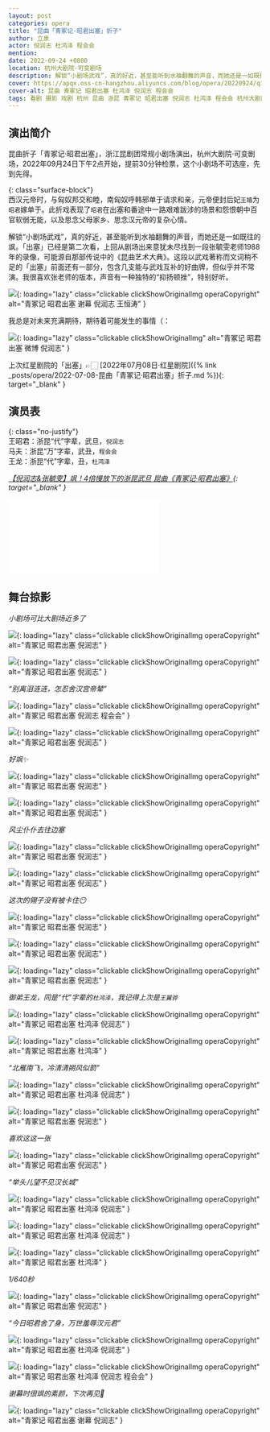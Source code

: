 ```yaml
---
layout: post
categories: opera
title: "昆曲「青冢记·昭君出塞」折子"
author: 立泉
actor: 倪润志 杜鸿泽 程会会
mention: 
date: 2022-09-24 +0800
location: 杭州大剧院·可变剧场
description: 解锁“小剧场武戏”，真的好近，甚至能听到水袖翻舞的声音，而她还是一如既往的飒。「出塞」已经是第二次看，上回从剧场出来意犹未尽找到一段张毓雯老师1988年的录像，这段以武戏著称而文词稍不足的「出塞」前面还有一部分，包含几支能与武戏互补的好曲牌，但似乎并不常演。我很喜欢张老师的版本，声音有一种独特的“抑扬顿挫”，特别好听。
cover: https://apqx.oss-cn-hangzhou.aliyuncs.com/blog/opera/20220924/qingzhongji_zhaojunchusai/DSC02894_thumb.jpg
cover-alt: 昆曲 青冢记 昭君出塞 杜鸿泽 倪润志 程会会
tags: 看剧 摄影 戏剧 杭州 昆曲 浙昆 青冢记 昭君出塞 倪润志 杜鸿泽 程会会 杭州大剧院·可变剧场
---
```


## 演出简介

昆曲折子「青冢记·昭君出塞」，浙江昆剧团常规小剧场演出，杭州大剧院·可变剧场，2022年09月24日下午2点开始，提前30分钟检票，这个小剧场不可选座，先到先得。

{: class="surface-block"}  
西汉元帝时，与匈奴邦交和睦，南匈奴呼韩邪单于请求和亲，元帝便封后妃`王嫱`为`昭君`嫁单于。此折戏表现了`昭君`在出塞和番途中一路艰难跋涉的场景和怨恨朝中百官软弱无能，以及思念父母家乡、思念汉元帝的复杂心情。

解锁“小剧场武戏”，真的好近，甚至能听到水袖翻舞的声音，而她还是一如既往的飒。「出塞」已经是第二次看，上回从剧场出来意犹未尽找到一段张毓雯老师1988年的录像，可能源自那部传说中的《昆曲艺术大典》。这段以武戏著称而文词稍不足的「出塞」前面还有一部分，包含几支能与武戏互补的好曲牌，但似乎并不常演。我很喜欢张老师的版本，声音有一种独特的“抑扬顿挫”，特别好听。

![](https://apqx.oss-cn-hangzhou.aliyuncs.com/blog/opera/20220924/qingzhongji_zhaojunchusai/DSC03330_thumb.jpg){: loading="lazy" class="clickable clickShowOriginalImg operaCopyright" alt="青冢记 昭君出塞 谢幕 倪润志 王恒涛" }

我总是对未来充满期待，期待着可能发生的事情（：

![](https://apqx.oss-cn-hangzhou.aliyuncs.com/blog/opera/20220924/qingzhongji_zhaojunchusai/IMG_2945_thumb.jpg){: loading="lazy" class="clickable clickShowOriginalImg" alt="青冢记 昭君出塞 微博 倪润志" }

上次红星剧院的「出塞」👉🏻 [2022年07月08日·红星剧院]({% link _posts/opera/2022-07-08-昆曲「青冢记·昭君出塞」折子.md %}){: target="_blank" }

## 演员表

{: class="no-justify"}  
王昭君：浙昆“代”字辈，武旦，`倪润志`  
马夫：浙昆“万”字辈，武丑，`程会会`  
王龙：浙昆“代”字辈，丑，`杜鸿泽`

*[【倪润志&张毓雯】飒！4倍慢放下的浙昆武旦 昆曲《青冢记·昭君出塞》](https://www.bilibili.com/video/BV1sN4y1P7RM){: target="_blank" }*

<div class="video-container">
<iframe loading="lazy" src="//player.bilibili.com/player.html?aid=901003361&bvid=BV1sN4y1P7RM&cid=1119633910&p=1&autoplay=0" scrolling="no" border="0" frameborder="no" framespacing="0" allowfullscreen="true"> </iframe>
</div>

## 舞台掠影

*小剧场可比大剧场近多了*

![](https://apqx.oss-cn-hangzhou.aliyuncs.com/blog/opera/20220924/qingzhongji_zhaojunchusai/DSC02718_thumb.jpg){: loading="lazy" class="clickable clickShowOriginalImg operaCopyright" alt="青冢记 昭君出塞 倪润志" }

![](https://apqx.oss-cn-hangzhou.aliyuncs.com/blog/opera/20220924/qingzhongji_zhaojunchusai/DSC02721_thumb.jpg){: loading="lazy" class="clickable clickShowOriginalImg operaCopyright" alt="青冢记 昭君出塞 倪润志" }

*“别离泪涟涟，怎忍舍汉宫帝辇”*

![](https://apqx.oss-cn-hangzhou.aliyuncs.com/blog/opera/20220924/qingzhongji_zhaojunchusai/DSC02724_thumb.jpg){: loading="lazy" class="clickable clickShowOriginalImg operaCopyright" alt="青冢记 昭君出塞 倪润志 程会会" }

![](https://apqx.oss-cn-hangzhou.aliyuncs.com/blog/opera/20220924/qingzhongji_zhaojunchusai/DSC02727_thumb.jpg){: loading="lazy" class="clickable clickShowOriginalImg operaCopyright" alt="青冢记 昭君出塞 倪润志" }

*好飒✨*

![](https://apqx.oss-cn-hangzhou.aliyuncs.com/blog/opera/20220924/qingzhongji_zhaojunchusai/DSC02741_thumb.jpg){: loading="lazy" class="clickable clickShowOriginalImg operaCopyright" alt="青冢记 昭君出塞 倪润志" }

![](https://apqx.oss-cn-hangzhou.aliyuncs.com/blog/opera/20220924/qingzhongji_zhaojunchusai/DSC02749_thumb.jpg){: loading="lazy" class="clickable clickShowOriginalImg operaCopyright" alt="青冢记 昭君出塞 倪润志" }

*风尘仆仆去往边塞*

![](https://apqx.oss-cn-hangzhou.aliyuncs.com/blog/opera/20220924/qingzhongji_zhaojunchusai/DSC02752_thumb.jpg){: loading="lazy" class="clickable clickShowOriginalImg operaCopyright" alt="青冢记 昭君出塞 倪润志" }

![](https://apqx.oss-cn-hangzhou.aliyuncs.com/blog/opera/20220924/qingzhongji_zhaojunchusai/DSC02757_thumb.jpg){: loading="lazy" class="clickable clickShowOriginalImg operaCopyright" alt="青冢记 昭君出塞 倪润志" }

*这次的翎子没有被卡住😶*

![](https://apqx.oss-cn-hangzhou.aliyuncs.com/blog/opera/20220924/qingzhongji_zhaojunchusai/DSC02759_thumb.jpg){: loading="lazy" class="clickable clickShowOriginalImg operaCopyright" alt="青冢记 昭君出塞 倪润志" }

![](https://apqx.oss-cn-hangzhou.aliyuncs.com/blog/opera/20220924/qingzhongji_zhaojunchusai/DSC02785_thumb.jpg){: loading="lazy" class="clickable clickShowOriginalImg operaCopyright" alt="青冢记 昭君出塞 倪润志" }

![](https://apqx.oss-cn-hangzhou.aliyuncs.com/blog/opera/20220924/qingzhongji_zhaojunchusai/DSC02788_thumb.jpg){: loading="lazy" class="clickable clickShowOriginalImg operaCopyright" alt="青冢记 昭君出塞 倪润志" }

*御弟王龙，同是“代”字辈的`杜鸿泽`，我记得上次是`王翼骅`*

![](https://apqx.oss-cn-hangzhou.aliyuncs.com/blog/opera/20220924/qingzhongji_zhaojunchusai/DSC02807_thumb.jpg){: loading="lazy" class="clickable clickShowOriginalImg operaCopyright" alt="青冢记 昭君出塞 杜鸿泽 倪润志" }

![](https://apqx.oss-cn-hangzhou.aliyuncs.com/blog/opera/20220924/qingzhongji_zhaojunchusai/DSC02809_thumb.jpg){: loading="lazy" class="clickable clickShowOriginalImg operaCopyright" alt="青冢记 昭君出塞 杜鸿泽" }

*“北雁南飞，冷清清朔风似箭”*

![](https://apqx.oss-cn-hangzhou.aliyuncs.com/blog/opera/20220924/qingzhongji_zhaojunchusai/DSC02816_thumb.jpg){: loading="lazy" class="clickable clickShowOriginalImg operaCopyright" alt="青冢记 昭君出塞 杜鸿泽 倪润志" }

![](https://apqx.oss-cn-hangzhou.aliyuncs.com/blog/opera/20220924/qingzhongji_zhaojunchusai/DSC02820_thumb.jpg){: loading="lazy" class="clickable clickShowOriginalImg operaCopyright" alt="青冢记 昭君出塞 倪润志" }

*喜欢这这一张*

![](https://apqx.oss-cn-hangzhou.aliyuncs.com/blog/opera/20220924/qingzhongji_zhaojunchusai/DSC02828_thumb.jpg){: loading="lazy" class="clickable clickShowOriginalImg operaCopyright" alt="青冢记 昭君出塞 倪润志" }

*“举头儿望不见汉长城”*

![](https://apqx.oss-cn-hangzhou.aliyuncs.com/blog/opera/20220924/qingzhongji_zhaojunchusai/DSC02835_thumb.jpg){: loading="lazy" class="clickable clickShowOriginalImg operaCopyright" alt="青冢记 昭君出塞 杜鸿泽 倪润志" }

![](https://apqx.oss-cn-hangzhou.aliyuncs.com/blog/opera/20220924/qingzhongji_zhaojunchusai/DSC02855_thumb.jpg){: loading="lazy" class="clickable clickShowOriginalImg operaCopyright" alt="青冢记 昭君出塞 杜鸿泽 倪润志" }

![](https://apqx.oss-cn-hangzhou.aliyuncs.com/blog/opera/20220924/qingzhongji_zhaojunchusai/DSC02862_thumb.jpg){: loading="lazy" class="clickable clickShowOriginalImg operaCopyright" alt="青冢记 昭君出塞 杜鸿泽" }

*1/640秒*

![](https://apqx.oss-cn-hangzhou.aliyuncs.com/blog/opera/20220924/qingzhongji_zhaojunchusai/DSC02869_thumb.jpg){: loading="lazy" class="clickable clickShowOriginalImg operaCopyright" alt="青冢记 昭君出塞 倪润志" }

*“今日昭君舍了身，万世羞辱汉元君”*

![](https://apqx.oss-cn-hangzhou.aliyuncs.com/blog/opera/20220924/qingzhongji_zhaojunchusai/DSC02885_thumb.jpg){: loading="lazy" class="clickable clickShowOriginalImg operaCopyright" alt="青冢记 昭君出塞 杜鸿泽 倪润志" }

![](https://apqx.oss-cn-hangzhou.aliyuncs.com/blog/opera/20220924/qingzhongji_zhaojunchusai/DSC02894_thumb.jpg){: loading="lazy" class="clickable clickShowOriginalImg operaCopyright" alt="青冢记 昭君出塞 杜鸿泽 倪润志 程会会" }

*谢幕时很飒的素颜，下次再见📸*

![](https://apqx.oss-cn-hangzhou.aliyuncs.com/blog/opera/20220924/qingzhongji_zhaojunchusai/DSC03330_01_thumb.jpg){: loading="lazy" class="clickable clickShowOriginalImg operaCopyright" alt="青冢记 昭君出塞 谢幕 倪润志" }